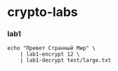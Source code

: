 # crypto-labs

### lab1
```
echo "Привет Странный Мир" \
    | lab1-encrypt 12 \
    | lab1-decrypt test/large.txt
```